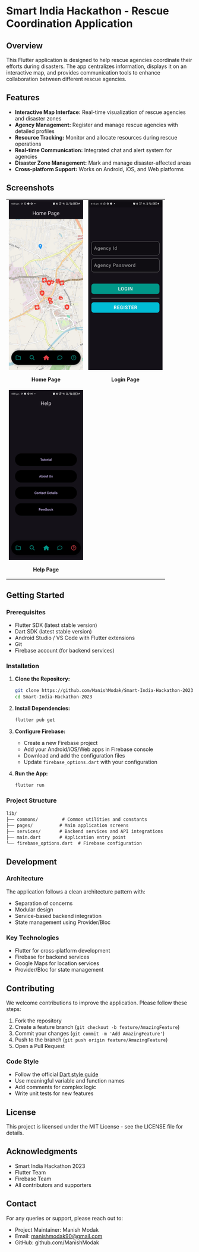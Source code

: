 # Smart India Hackathon - Rescue Coordination Application

## Overview

This Flutter application is designed to help rescue agencies coordinate their efforts during disasters. The app centralizes information, displays it on an interactive map, and provides communication tools to enhance collaboration between different rescue agencies.

## Features

- **Interactive Map Interface:** Real-time visualization of rescue agencies and disaster zones
- **Agency Management:** Register and manage rescue agencies with detailed profiles
- **Resource Tracking:** Monitor and allocate resources during rescue operations
- **Real-time Communication:** Integrated chat and alert system for agencies
- **Disaster Zone Management:** Mark and manage disaster-affected areas
- **Cross-platform Support:** Works on Android, iOS, and Web platforms

## Screenshots

<table>
<tr>
<td style="text-align: center;">
<img src="./Screenshots/home_page.jpg" width="200" alt="Home Page">
<p><strong>Home Page</strong></p>
</td>
<td style="text-align: center;">
<img src="./Screenshots/login_page.jpg" width="200" alt="Login Page">
<p><strong>Login Page</strong></p>
</td>
</tr>
<tr>
<td style="text-align: center;">
<img src="./Screenshots/help_page.jpg" width="200" alt="Help Page">
<p><strong>Help Page</strong></p>
</td>
<td></td>
</tr>
</table>

## Getting Started

### Prerequisites

- Flutter SDK (latest stable version)
- Dart SDK (latest stable version)
- Android Studio / VS Code with Flutter extensions
- Git
- Firebase account (for backend services)

### Installation

1. **Clone the Repository:**
   ```bash
   git clone https://github.com/ManishModak/Smart-India-Hackathon-2023.git
   cd Smart-India-Hackathon-2023
   ```

2. **Install Dependencies:**
   ```bash
   flutter pub get
   ```

3. **Configure Firebase:**
   - Create a new Firebase project
   - Add your Android/iOS/Web apps in Firebase console
   - Download and add the configuration files
   - Update `firebase_options.dart` with your configuration

4. **Run the App:**
   ```bash
   flutter run
   ```

### Project Structure

```
lib/
├── commons/         # Common utilities and constants
├── pages/          # Main application screens
├── services/       # Backend services and API integrations
├── main.dart       # Application entry point
└── firebase_options.dart  # Firebase configuration
```

## Development

### Architecture

The application follows a clean architecture pattern with:
- Separation of concerns
- Modular design
- Service-based backend integration
- State management using Provider/Bloc

### Key Technologies

- Flutter for cross-platform development
- Firebase for backend services
- Google Maps for location services
- Provider/Bloc for state management

## Contributing

We welcome contributions to improve the application. Please follow these steps:

1. Fork the repository
2. Create a feature branch (`git checkout -b feature/AmazingFeature`)
3. Commit your changes (`git commit -m 'Add AmazingFeature'`)
4. Push to the branch (`git push origin feature/AmazingFeature`)
5. Open a Pull Request

### Code Style

- Follow the official [Dart style guide](https://dart.dev/guides/language/effective-dart/style)
- Use meaningful variable and function names
- Add comments for complex logic
- Write unit tests for new features

## License

This project is licensed under the MIT License - see the LICENSE file for details.

## Acknowledgments

- Smart India Hackathon 2023
- Flutter Team
- Firebase Team
- All contributors and supporters

## Contact

For any queries or support, please reach out to:
- Project Maintainer: Manish Modak
- Email: manishmodak90@gmail.com
- GitHub: github.com/ManishModak
